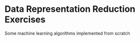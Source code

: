 # Data Representation Reduction Exercises
Some machine learning algorithms implemented from scratch
